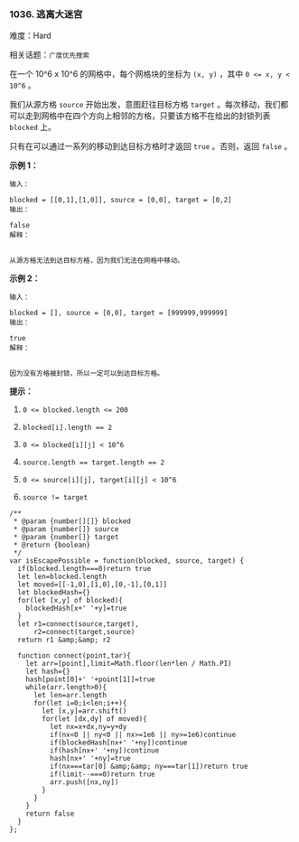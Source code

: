 ### 1036. 逃离大迷宫

难度：Hard

相关话题：`广度优先搜索`

在一个 10^6 x 10^6 的网格中，每个网格块的坐标为 `(x, y)` ，其中 `0 <= x, y < 10^6` 。



我们从源方格 `source` 开始出发，意图赶往目标方格 `target` 。每次移动，我们都可以走到网格中在四个方向上相邻的方格，只要该方格不在给出的封锁列表 `blocked` 上。



只有在可以通过一系列的移动到达目标方格时才返回 `true` 。否则，返回  `false` 。







**示例 1：** 



```
输入：

blocked = [[0,1],[1,0]], source = [0,0], target = [0,2]
输出：

false
解释：


从源方格无法到达目标方格，因为我们无法在网格中移动。
```


**示例 2：** 



```
输入：

blocked = [], source = [0,0], target = [999999,999999]
输出：

true
解释：


因为没有方格被封锁，所以一定可以到达目标方格。
```






**提示：** 




1.  `0 <= blocked.length <= 200` 

2.  `blocked[i].length == 2` 

3.  `0 <= blocked[i][j] < 10^6` 

4.  `source.length == target.length == 2` 

5.  `0 <= source[i][j], target[i][j] < 10^6` 

6.  `source != target` 




```
/**
 * @param {number[][]} blocked
 * @param {number[]} source
 * @param {number[]} target
 * @return {boolean}
 */
var isEscapePossible = function(blocked, source, target) {
  if(blocked.length===0)return true
  let len=blocked.length
  let moved=[[-1,0],[1,0],[0,-1],[0,1]]
  let blockedHash={}
  for(let [x,y] of blocked){
    blockedHash[x+' '+y]=true
  }
  let r1=connect(source,target),
      r2=connect(target,source)
  return r1 &amp;&amp; r2

  function connect(point,tar){
    let arr=[point],limit=Math.floor(len*len / Math.PI)
    let hash={}
    hash[point[0]+' '+point[1]]=true
    while(arr.length>0){
      let len=arr.length
      for(let i=0;i<len;i++){
        let [x,y]=arr.shift()
        for(let [dx,dy] of moved){
          let nx=x+dx,ny=y+dy
          if(nx<0 || ny<0 || nx>=1e6 || ny>=1e6)continue
          if(blockedHash[nx+' '+ny])continue
          if(hash[nx+' '+ny])continue
          hash[nx+' '+ny]=true
          if(nx===tar[0] &amp;&amp; ny===tar[1])return true
          if(limit--===0)return true
          arr.push([nx,ny])
        }
      }
    }
    return false
  }
};
```


